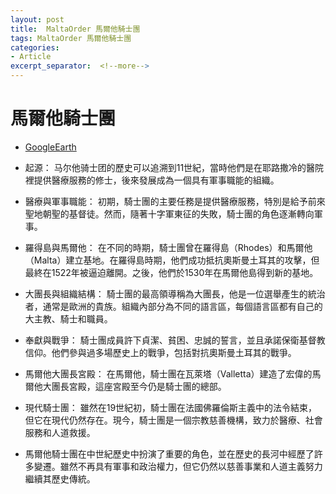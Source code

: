 ```yaml
---
layout: post
title:  MaltaOrder 馬爾他騎士團
tags: MaltaOrder 馬爾他騎士團
categories:
- Article
excerpt_separator:  <!--more-->
---
```

# 馬爾他騎士團
- [GoogleEarth](https://earth.google.com/web/search/%e9%a6%ac%e7%88%be%e4%bb%96%e9%a8%8e%e5%a3%ab%e5%9c%98/@41.90503391,12.48071467,37.39804509a,765.0505107d,35y,0.04444699h,42.58733396t,0r/ "GoogleEarth")
- 起源： 马尔他骑士团的歷史可以追溯到11世紀，當時他們是在耶路撒冷的醫院裡提供醫療服務的修士，後來發展成為一個具有軍事職能的組織。

- 醫療與軍事職能： 初期，騎士團的主要任務是提供醫療服務，特別是給予前來聖地朝聖的基督徒。然而，隨著十字軍東征的失敗，騎士團的角色逐漸轉向軍事。

- 羅得島與馬爾他： 在不同的時期，騎士團曾在羅得島（Rhodes）和馬爾他（Malta）建立基地。在羅得島時期，他們成功抵抗奧斯曼土耳其的攻擊，但最終在1522年被逼迫離開。之後，他們於1530年在馬爾他島得到新的基地。

- 大團長與組織結構： 騎士團的最高領導稱為大團長，他是一位選舉產生的統治者，通常是歐洲的貴族。組織內部分為不同的語言區，每個語言區都有自己的大主教、騎士和職員。

- 奉獻與戰爭： 騎士團成員許下貞潔、貧困、忠誠的誓言，並且承諾保衛基督教信仰。他們參與過多場歷史上的戰爭，包括對抗奧斯曼土耳其的戰爭。

- 馬爾他大團長宮殿： 在馬爾他，騎士團在瓦萊塔（Valletta）建造了宏偉的馬爾他大團長宮殿，這座宮殿至今仍是騎士團的總部。

- 現代騎士團： 雖然在19世紀初，騎士團在法國佛羅倫斯主義中的法令結束，但它在現代仍然存在。現今，騎士團是一個宗教慈善機構，致力於醫療、社會服務和人道救援。

- 馬爾他騎士團在中世紀歷史中扮演了重要的角色，並在歷史的長河中經歷了許多變遷。雖然不再具有軍事和政治權力，但它仍然以慈善事業和人道主義努力繼續其歷史傳統。



